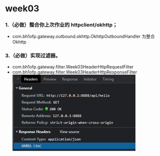 # week03
### 1.（必做）整合你上次作业的 httpclient/okhttp；
  * com.bh1ofp.gateway.outbound.okhttp.OkhttpOutboundHandler 为整合 Okhttp 
### 3.（必做）实现过滤器。
  * com.bh1ofp.gateway.filter.Week03HeaderHttpRequestFilter
  * com.bh1ofp.gateway.filter.Week03HeaderHttpResponseFilter  
![Aaron Swartz](https://github.com/cupitfirst/week03/blob/master/HttpResponseFilter.png)
